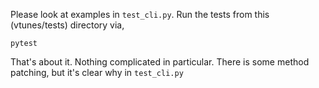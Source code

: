 Please look at examples in `test_cli.py`. Run the tests from this (vtunes/tests) directory via,

```
pytest
```

That's about it. Nothing complicated in particular. There is some method patching, but it's clear why in `test_cli.py`